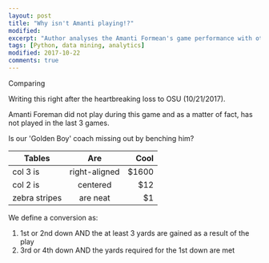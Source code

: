 ```yaml
---
layout: post
title: "Why isn't Amanti playing!?"
modified:
excerpt: "Author analyses the Amanti Formean's game performance with other WR in the team"
tags: [Python, data mining, analytics]
modified: 2017-10-22
comments: true
---
```


Comparing

Writing this right after the heartbreaking loss to OSU (10/21/2017). 

Amanti Foreman did not play during this game and as a matter of fact, has not played in the last 3 games. 

Is our 'Golden Boy' coach missing out by benching him?


| Tables        | Are           | Cool  |
| ------------- |:-------------:| -----:|
| col 3 is      | right-aligned | $1600 |
| col 2 is      | centered      |   $12 |
| zebra stripes | are neat      |    $1 |


We define a conversion as:

1. 1st or 2nd down AND the at least 3 yards are gained as a result of the play
2. 3rd or 4th down AND the yards required for the 1st down are met


